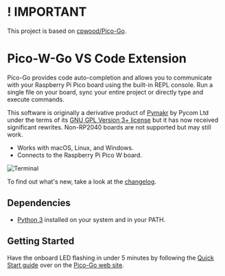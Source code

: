 # ! IMPORTANT

This project is based on [cpwood/Pico-Go](https://github.com/cpwood/Pico-Go).

#  Pico-W-Go VS Code Extension 

Pico-Go provides code auto-completion and allows  you to communicate with your Raspberry Pi Pico board using the built-in REPL console. Run a single file on your board, sync your entire project or directly type and execute commands.

This software is originally a derivative product of [Pymakr](https://marketplace.visualstudio.com/items?itemName=pycom.Pymakr) by Pycom Ltd under the terms of its [GNU GPL Version 3+ license](LICENSE.md) but it has now received significant rewrites. Non-RP2040 boards are not supported but may still work.

- Works with macOS, Linux, and Windows.
- Connects to the Raspberry Pi Pico W board.

![Terminal](https://github.com/paulober/Pico-W-Go/blob/main/images/autocomplete.gif?raw=true)

To find out what's new, take a look at the [changelog](CHANGELOG.md).

## Dependencies

* [Python 3](https://www.python.org/downloads/) installed on your system and in your PATH.

## Getting Started

Have the onboard LED flashing in under 5 minutes by following the [Quick Start guide](http://pico-go.net/docs/start/quick/) over on the [Pico-Go web site](http://pico-go.net).
